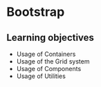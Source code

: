 # Bootstrap

## Learning objectives
- Usage of Containers
- Usage of the Grid system
- Usage of Components
- Usage of Utilities

